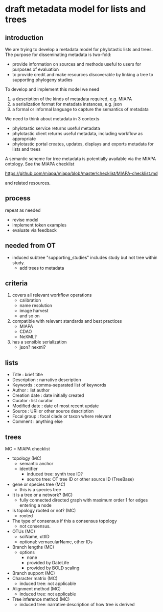 # draft metadata model for lists and trees

## introduction 

We are trying to develop a metadata model for phylotastic lists and trees.  The purpose for disseminating metadata is two-fold: 
* provide information on sources and methods useful to users for purposes of evaluation
* to provide credit and make resources discoverable by linking a tree to supporting phylogeny studies

To develop and implement this model we need

1. a description of the kinds of metadata required, e.g. MIAPA
1. a serialization format for metadata instances, e.g. json
1. a formal or informal language to capture the semantics of metadata

We need to think about metadata in 3 contexts 
* phylotastic service returns useful metadata 
* phylotastic client returns useful metadata, including workflow as appropriate
* phylotastic portal creates, updates, displays and exports metadata for lists and trees

A semantic scheme for tree metadata is potentially available via the MIAPA ontology.  See the MIAPA checklist 

 https://github.com/miapa/miapa/blob/master/checklist/MIAPA-checklist.md
 
and related resources. 

## process

repeat as needed
* revise model
* implement token examples 
* evaluate via feedback

## needed from OT

* induced subtree "supporting_studies" includes study but not tree within study.  
   * add trees to metadata

## criteria

1. covers all relevant workflow operations
   * calibration
   * name resolution 
   * image harvest 
   * and so on
1. compatible with relevant standards and best practices
   * MIAPA
   * CDAO
   * NeXML? 
1. has a sensible serialization 
   * json?  nexml? 

## lists 

* Title : brief title 
* Description : narrative description 
* Keywords : comma-separated list of keywords
* Author : list author 
* Creation date : date initially created
* Curator : list curator 
* Modified date : date of most recent update
* Source : URI or other source description 
* Focal group : focal clade or taxon where relevant 
* Comment :  anything else 

## trees

MC = MIAPA checklist 

* topology (MC)
   * semantic anchor
   * identifier
      * induced tree: synth tree ID? 
      * source tree: OT tree ID or other source ID (TreeBase)
* gene or species tree (MC)
   * this is a species tree
* It is a tree or a network? (MC)
   * fully connected directed graph with maximum order 1 for edges entering a node
* Is topology rooted or not? (MC)
   * rooted
* The type of consensus if this a consensus topology
   * not consensus.  
* OTUs (MC)
   * sciName, ottID 
   * optional: vernacularName, other IDs
* Branch lengths (MC)
   * options
      * none
      * provided by DateLife
      * provided by BOLD scaling
* Branch support (MC)
* Character matrix (MC)
   * induced tree: not applicable
* Alignment method (MC)
   * induced tree: not applicable
* Tree inference method (MC)
   * induced tree: narrative description of how tree is derived 
